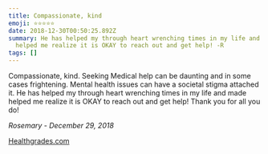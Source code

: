 ```yaml
---
title: Compassionate, kind
emoji: ⭐⭐⭐⭐⭐
date: 2018-12-30T00:50:25.892Z
summary: He has helped my through heart wrenching times in my life and made
  helped me realize it is OKAY to reach out and get help! -R
tags: []
---
```

Compassionate, kind. Seeking Medical help can be daunting and in some cases frightening. Mental health issues can have a societal stigma attached it. He has helped my through heart wrenching times in my life and made helped me realize it is OKAY to reach out and get help! Thank you for all you do!

*Rosemary - December 29, 2018*

[Healthgrades.com](https://www.healthgrades.com/physician/dr-anthony-duk-23s7g)